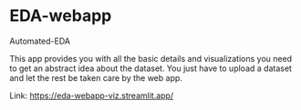 # EDA-webapp
Automated-EDA

This app provides you with all the basic details and visualizations you need to get an abstract idea about the dataset.
You just have to upload a dataset and let the rest be taken care by the web app.

Link: https://eda-webapp-viz.streamlit.app/
